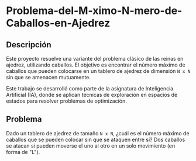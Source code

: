# Problema-del-M-ximo-N-mero-de-Caballos-en-Ajedrez

## Descripción
Este proyecto resuelve una variante del problema clásico de las reinas en ajedrez, utilizando caballos. El objetivo es encontrar el número máximo de caballos que pueden colocarse en un tablero de ajedrez de dimensión `N x N` sin que se amenacen mutuamente.

Este trabajo se desarrolló como parte de la asignatura de Inteligencia Artificial (IA), donde se aplican técnicas de exploración en espacios de estados para resolver problemas de optimización.

## Problema
Dado un tablero de ajedrez de tamaño `N x N`, ¿cuál es el número máximo de caballos que se pueden colocar sin que se ataquen entre sí? Dos caballos se atacan si pueden moverse el uno al otro en un solo movimiento (en forma de "L").
